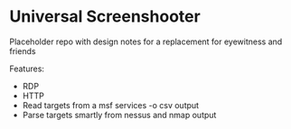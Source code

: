 # Universal Screenshooter
Placeholder repo with design notes for a replacement for eyewitness and friends

Features:
* RDP
* HTTP
* Read targets from a msf services -o csv output
* Parse targets smartly from nessus and nmap output
